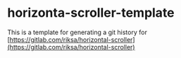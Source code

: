 # horizonta-scroller-template
This is a template for generating a git history for 
[https://gitlab.com/riksa/horizontal-scroller](https://gitlab.com/riksa/horizontal-scroller)

